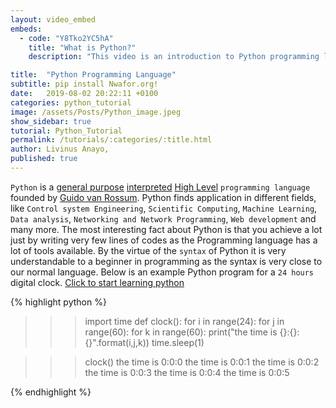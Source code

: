```yaml
---
layout: video_embed
embeds:
  - code: "Y8Tko2YC5hA"
    title: "What is Python?"
    description: "This video is an introduction to Python programming language"

title:  "Python Programming Language"
subtitle: pip install Nwafor.org!
date:   2019-08-02 20:22:11 +0100
categories: python_tutorial
image: /assets/Posts/Python_image.jpeg
show_sidebar: true
tutorial: Python_Tutorial
permalink: /tutorials/:categories/:title.html
author: Livinus Anayo,
published: true
---
```


`Python` is a [general purpose][general_purpose] [interpreted][interpreted-language] [High Level][High-level-language] `programming language` founded by [Guido van Rossum][Gudovan-Roseum]. Python finds application in different fields, like `Control system Engineering`, `Scientific Computing`, `Machine Learning`, `Data analysis`, `Networking and Network Programming`, `Web development` and many more. The most interesting fact about Python is that you achieve a lot just by writing very few lines of codes as the Programming language has a lot of tools available. By the virtue of the `syntax` of Python it is very understandable to a beginner in programming as the syntax is very close to our normal language. Below is an example Python program for a `24 hours` digital clock.
[Click to start learning python][python_tutorial]

{% highlight python %}
>>> import time
>>> def clock():
	for i in range(24):
		for j in range(60):
			for k in range(60):
				print("the time is {}:{}:{}".format(i,j,k))
				time.sleep(1)


>>> clock()
the time is 0:0:0
the time is 0:0:1
the time is 0:0:2
the time is 0:0:3
the time is 0:0:4
the time is 0:0:5

{% endhighlight %}


[Gudovan-Roseum]: https://en.wikipedia.org/wiki/Guido_van_Rossum
[interpreted-language]:   https://en.wikipedia.org/wiki/Interpreted_language
[High-level-language]: https://en.wikipedia.org/wiki/High-level_programming_language
[general_purpose]: https://en.wikipedia.org/wiki/General-purpose_programming_language
[python_tutorial]: /tutorials/Python_Tutorial.html
